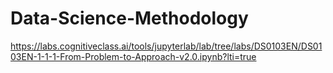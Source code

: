 # Data-Science-Methodology

https://labs.cognitiveclass.ai/tools/jupyterlab/lab/tree/labs/DS0103EN/DS0103EN-1-1-1-From-Problem-to-Approach-v2.0.ipynb?lti=true
